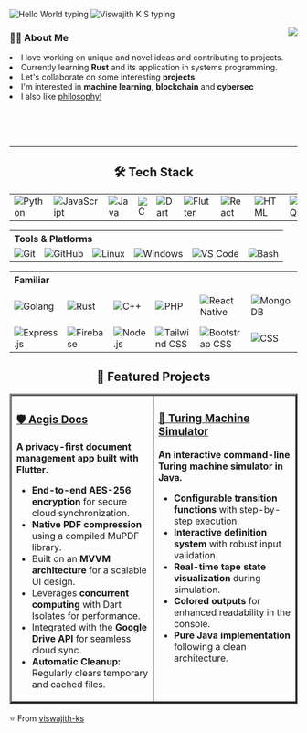 <p>
    <img src="https://readme-typing-svg.herokuapp.com?font=Inter&weight=600&size=30&duration=1&pause=1000&color=FFFFFF&vCenter=true&repeat=false&width=235&lines=Hello+World!+I'm" alt="Hello World typing" />
    <img src="https://readme-typing-svg.herokuapp.com?font=Inter&weight=600&size=30&duration=1690&pause=1420&color=FFFFFF&vCenter=true&width=500&repeat=false&lines=Viswajith+K+S;an+aspiring+software+developer;a+curious+learner;Viswajith+K+S" alt="Viswajith K S typing" />
</p>

<p align="right">
    <img src="https://media1.giphy.com/media/v1.Y2lkPTc5MGI3NjExNWN3NTV5ZzdvMGNoNHljcWJyZXBmMW9oYmMxMzNsNzFqZmxkOGRxayZlcD12MV9pbnRlcm5hbF9naWZfYnlfaWQmY3Q9Zw/8hIVgsgtUlPIydLOxa/giphy.gif" align="right" />
</p>

<h3>🧑‍💻 About Me</h3>
<p>
    <li>I love working on unique and novel ideas and contributing to projects.</li>
    <li>Currently learning <strong>Rust</strong> and its application in systems programming.</li>
    <li>Let's collaborate on some interesting <strong>projects</strong>.</li>
    <li>I'm interested in <strong>machine learning</strong>, <strong>blockchain</strong> and <strong>cybersec</strong></li>
    <li>I also like <a href="https://github.com/viswajith-ks/A-Fortiori/">philosophy!</a></p></li>
    <br>
    <br>
    <br>
</p>
<hr>
<h2 align="center">🛠️ Tech Stack</h2>
<table border="0" cellpadding="10">
    <tr>
        <td><img src="https://img.shields.io/badge/-Python-3776AB?style=for-the-badge&logo=python&logoColor=white" alt="Python"></td>
        <td><img src="https://img.shields.io/badge/-JavaScript-F7DF1E?style=for-the-badge&logo=javascript&logoColor=black" alt="JavaScript"></td>
        <td><img src="https://img.shields.io/badge/-Java-007396?style=for-the-badge&logo=java&logoColor=white" alt="Java"></td>
        <td><img src="https://img.shields.io/badge/-C-A8B9CC?style=for-the-badge&logo=c&logoColor=white" alt="C"></td>
        <td><img src="https://img.shields.io/badge/-Dart-0175C2?style=for-the-badge&logo=dart&logoColor=white" alt="Dart"></td>
        <td><img src="https://img.shields.io/badge/-Flutter-02569B?style=for-the-badge&logo=flutter&logoColor=white" alt="Flutter"></td>
        <td><img src="https://img.shields.io/badge/-React-61DAFB?style=for-the-badge&logo=react&logoColor=black" alt="React"></td>
        <td><img src="https://img.shields.io/badge/-HTML-E34F26?style=for-the-badge&logo=html5&logoColor=white" alt="HTML"></td>
        <td><img src="https://img.shields.io/badge/-MySQL-4479A1?style=for-the-badge&logo=mysql&logoColor=white" alt="MySQL"></td>
    </tr>
</table>

<table cellpadding="10">
    <tr>
        <th colspan="6" align="left">Tools & Platforms</th>
    </tr>
    <tr>
        <td><img src="https://img.shields.io/badge/-Git-F05032?style=for-the-badge&logo=git&logoColor=white" alt="Git"></td>
        <td><img src="https://img.shields.io/badge/-GitHub-181717?style=for-the-badge&logo=github&logoColor=white" alt="GitHub"></td>
        <td><img src="https://img.shields.io/badge/-GNU/Linux-FCC624?style=for-the-badge&logo=linux&logoColor=black" alt="Linux"></td>
        <td><img src="https://img.shields.io/badge/-Windows-0078D6?style=for-the-badge&logo=windows&logoColor=white" alt="Windows"></td>
        <td><img src="https://img.shields.io/badge/-VS_Code-0078D7?style=for-the-badge&logo=data:&logoColor=white" alt="VS Code"></td>
        <td><img src="https://img.shields.io/badge/-Bash-4EAA25?style=for-the-badge&logo=gnu-bash&logoColor=white" alt="Bash"></td>
    </tr>
</table>

<table cellpadding="10">
    <tr>
        <th colspan="8" align="left">Familiar</th>
    </tr>
    <tr>
        <td><img src="https://img.shields.io/badge/-Golang-00ADD8?style=for-the-badge&logo=go&logoColor=white" alt="Golang"></td>
        <td><img src="https://img.shields.io/badge/-Rust-000000?style=for-the-badge&logo=rust&logoColor=white" alt="Rust"></td>
        <td><img src="https://img.shields.io/badge/-C++-00599C?style=for-the-badge&logo=cplusplus&logoColor=white" alt="C++"></td>
        <td><img src="https://img.shields.io/badge/-PHP-777BB4?style=for-the-badge&logo=php&logoColor=white" alt="PHP"></td>
        <td><img src="https://img.shields.io/badge/-React_Native-61DAFB?style=for-the-badge&logo=react&logoColor=black" alt="React Native"></td>
        <td><img src="https://img.shields.io/badge/-MongoDB-47A248?style=for-the-badge&logo=mongodb&logoColor=white" alt="MongoDB"></td>
        <td><img src="https://img.shields.io/badge/-GCP-F76C0C?style=for-the-badge&logo=googlecloud&logoColor=white" alt="Google Cloud Platform"></td>
    </tr>
    <tr>
        <td><img src="https://img.shields.io/badge/-Express.js-000000?style=for-the-badge&logo=express&logoColor=white" alt="Express.js"></td>
        <td><img src="https://img.shields.io/badge/-Firebase-FFCA28?style=for-the-badge&logo=firebase&logoColor=black" alt="Firebase"></td>
        <td><img src="https://img.shields.io/badge/-Node.js-339933?style=for-the-badge&logo=node.js&logoColor=white" alt="Node.js"></td>
        <td><img src="https://img.shields.io/badge/-Tailwind_CSS-06B6D4?style=for-the-badge&logo=tailwind-css&logoColor=white" alt="Tailwind CSS"></td>
        <td><img src="https://img.shields.io/badge/-Bootstrap-7952B3?style=for-the-badge&logo=bootstrap&logoColor=white" alt="Bootstrap CSS"></td>
        <td><img src="https://img.shields.io/badge/-CSS3-1572B6?style=for-the-badge&logo=css&logoColor=white" alt="CSS"></td>
        <td><img src="https://img.shields.io/badge/-TypeScript-3178C6?style=for-the-badge&logo=typescript&logoColor=white" alt="TypeScript"></td>
    </tr>
</table>

<h2 align="center">🚀 Featured Projects</h2>
<table width="100%" border="3">
    <tr>
        <td width="50%" valign="top">
            <h3><a href="https://github.com/viswajith-ks/aegis-docs">🛡️ Aegis Docs</a></h3>
            <p><strong>A privacy-first document management app built with Flutter.</strong></p>
            <ul>
                <li><strong>End-to-end AES-256 encryption</strong> for secure cloud synchronization.</li>
                <li><strong>Native PDF compression</strong> using a compiled MuPDF library.</li>
                <li>Built on an <strong>MVVM architecture</strong> for a scalable UI design.</li>
                <li>Leverages <strong>concurrent computing</strong> with Dart Isolates for performance.</li>
                <li>Integrated with the <strong>Google Drive API</strong> for seamless cloud sync.</li>
                <li><strong>Automatic Cleanup:</strong> Regularly clears temporary and cached files.</li>
            </ul>
        </td>
        <td width="50%" valign="top">
            <h3><a href="https://github.com/viswajith-ks/turing-machine">🤖 Turing Machine Simulator</a></h3>
            <p><strong>An interactive command-line Turing machine simulator in Java.</strong></p>
            <ul>
                <li><strong>Configurable transition functions</strong> with step-by-step execution.</li>
                <li><strong>Interactive definition system</strong> with robust input validation.</li>
                <li><strong>Real-time tape state visualization</strong> during simulation.</li>
                <li><strong>Colored outputs</strong> for enhanced readability in the console.</li>
                <li><strong>Pure Java implementation</strong> following a clean architecture.</li>
            </ul>
        </td>
    </tr>
</table>

<p>⭐️ From <a href="https://github.com/viswajith-ks">viswajith-ks</a></p>





